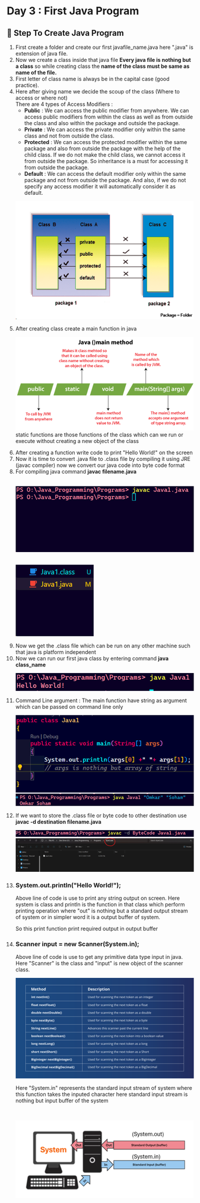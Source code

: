 # Day 3 : First Java Program

<h2> 🌟 Step To Create Java Program</h2>
<ol>
<li>First create a folder and create our first javafile_name.java here ".java" is extension of java file.
</li>
<li> Now we create a class inside that java file <b>Every java file is nothing but a class</b> so while creating class the <b>name of the class must be same as name of the file.</b></li>

<li>First letter of class name is always be in the capital case (good practice).</li>

<li>Here after giving name we decide the scoup of the class (Where to access or where not) 
<br>There are 4 types of Access Modifiers :
<ul>
<li><b>Public</b> : We can access the public modifier from anywhere. We can access public modifiers from within the class as well as from outside the class and also within the package and outside the package.</li>
<li><b>Private</b> : We can access the private modifier only within the same class and not from outside the class.</li>
<li><b>Protected</b> : We can access the protected modifier within the same package and also from outside the package with the help of the child class. If we do not make the child class, we cannot access it from outside the package. So inheritance is a must for accessing it from outside the package.</li>
<li><b>Default</b> : We can access the default modifier only within the same package and not from outside the package. And also, if we do not specify any access modifier it will automatically consider it as default. </li>
</ul>

![Alt text](image-24.png)
</li>
<li>After creating class create a main function in java

![Alt text](image-25.png)
static functions are those functions of the class which can we run or execute without creating a new object of the class
</li>
<li>After creating a function write code to print "Hello World!" on the screen</li>
<li>Now it is time to convert .java file to .class file by compiling it using JRE (javac compiler) now we convert our java code into byte code format</li>
<li>For compiling java command <b>javac filename.java</b>
<br>
<br>

![Alt text](image-26.png)
<br>
<br>

![Alt text](image-27.png)
</li>
<li>Now we get the .class file which can be run on any other machine such that java is platform independent</li>
<li>Now we can run our first java class by entering command <b>java class_name</b>

![Alt text](image-28.png)
</li>
<li>Command Line argument : The main function have string as argument which can be passed on command line only

![Alt text](image-29.png)
![Alt text](image-30.png)

</li>
<li>If we want to store the .class file or byte code to other destination use <b>javac -d destination filename.java</b>

![Alt text](image-31.png)
![Alt text](image-32.png)

</li>

<li>
<h3>System.out.println("Hello World!");</h3> 
Above line of code is use to print any string output on screen. Here system is class and println is the function in that class which perform printing operation where "out" is nothing but a standard output stream of system or in simpler word it is a output buffer of system.

So this print function print required output in output buffer
</li>

<li><h3>Scanner input = new Scanner(System.in);</h3>Above line of code is use to get any primitive data type input in java. Here "Scanner" is the class and "input" is new object of the scanner class. 

![Alt text](image-34.png)

Here "System.in" represents the standard input stream of system where this function takes the inputed character here standard input stream is nothing but input buffer of the system</li>
<br>

![Alt text](image-33.png)







